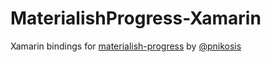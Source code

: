 # MaterialishProgress-Xamarin
Xamarin bindings for [materialish-progress](https://github.com/pnikosis/materialish-progress) by [@pnikosis](https://github.com/pnikosis)
